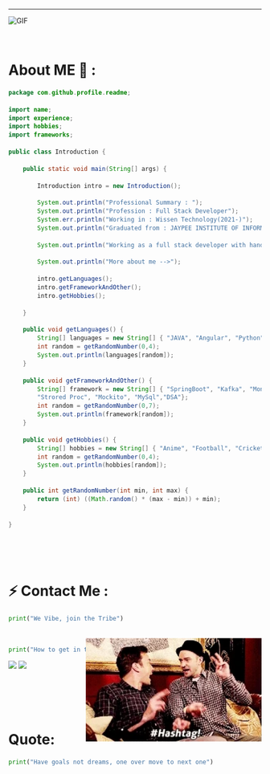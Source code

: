 **********
<img hight="220" width="900" alt="GIF" src="https://github.com/iamabhi5hek/iamabhi5hek/blob/main/soldier.gif">

</br>
</br>
</br>

# About ME 💬 :

```java
package com.github.profile.readme;

import name;
import experience;
import hobbies;
import frameworks;

public class Introduction {

	public static void main(String[] args) {

		Introduction intro = new Introduction();
		
		System.out.println("Professional Summary : ");
		System.out.println("Profession : Full Stack Developer");
		System.err.println("Working in : Wissen Technology(2021-)");
		System.out.println("Graduated from : JAYPEE INSTITUTE OF INFORMATION TECHNOLOGY(2016-2020)");
		
		System.out.println("Working as a full stack developer with hands on experience in Java, Angular, Kafka");
		
		System.out.println("More about me -->");
		
		intro.getLanguages();
		intro.getFrameworkAndOther();
		intro.getHobbies();
		
	}

	public void getLanguages() {
		String[] languages = new String[] { "JAVA", "Angular", "Python", "HTML", "JavaScript"};
		int random = getRandomNumber(0,4);
		System.out.println(languages[random]);
	}
	
	public void getFrameworkAndOther() {
		String[] framework = new String[] { "SpringBoot", "Kafka", "MongoDB", "Protocol Buffers", 
		"Strored Proc", "Mockito", "MySql","DSA"};
		int random = getRandomNumber(0,7);
		System.out.println(framework[random]);
	}

	public void getHobbies() {
		String[] hobbies = new String[] { "Anime", "Football", "Cricket", "Travelling", "Drive" };
		int random = getRandomNumber(0,4);
		System.out.println(hobbies[random]);
	}

	public int getRandomNumber(int min, int max) {
		return (int) ((Math.random() * (max - min)) + min);
	}

}
```

</br>
</br>
</br>




# ⚡ Contact Me :
```python
print("We Vibe, join the Tribe")
```

 </br>

<img hight="160" width="350" align="right" alt="GIF" src="https://github.com/iamabhi5hek/iamabhi5hek/blob/main/vibe.gif">

```python
print("How to get in touch, click Blue or Pink button")
```
[<img src="https://img.shields.io/badge/iamabhi5hek%20-%230077B5.svg?&style=for-the-badge&logo=linkedin&logoColor=white"/>](https://www.linkedin.com/in/iamabhi5hek/)
[<img src="https://img.shields.io/badge/iamabhi5hek%20-%23E4405F.svg?&style=for-the-badge&logo=Instagram&logoColor=white"/>](https://www.instagram.com/i.am.abhi5hek/)


</br>
</br>
</br>
</br>

# Quote:
```python
print("Have goals not dreams, one over move to next one")
```
